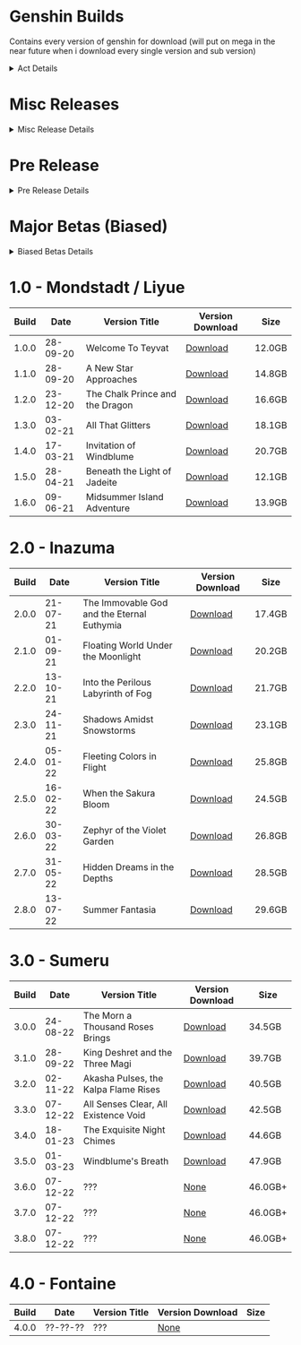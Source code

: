 # Genshin Builds

Contains every version of genshin for download (will put on mega in the near future when i download every single version and sub version)

<details>
  <summary>Act Details</summary>
  
    This was mainly added to test summaries

    Act Prologue - The Outlander Who Caught the Wind (Mondstadt)

    Act One - Farewell, Archaic Lord (Liyue)   

    Act Two - Omnipresence Over Mortals (Inazuma) 

    Act Three - Truth Amongst the Pages of Purana (Sumeru)   

    Act Four - Masquerade of the Guilty (Fontaine)    

    Act Five - Incandescent Ode of Resurrection (Natlan) 

    Act Six - Everwinter Without Mercy (Snezhnaya)

    Act ? - The Dream Yet to Be Dreamed (Khaenri'ah)

</details>

# Misc Releases
<details>
  <summary>Misc Release Details</summary>

| Build                  	 | Date          	 |		    Version Title             |		    Version Download             |		    Size             |
| ------------------------------ | --------------------- | ------------------------------ | ------------------------------ | ------------------------------ |
| ?.?.?        	 |  ??-??-??	   	 |		Desitncy|		[Download](https://autopatchhk.yuanshen.com/client_app/destincy.zip)|		218MB|
| 1.2.1565149        	 |  ??-??-??	   	 |		1.2-1565149_1.2_rel-1594157_test|		[Download](https://autopatchcn.yuanshen.com/client_app/pc_release/1.2-1565149_1.2_rel-1594157_test.zip)|		16.1GB|

</details>

# Pre Release
<details>
  <summary>Pre Release Details</summary>

| Build                  	 | Date          	 |		    Version Title             |		    Version Download             |		    Size             |
| ------------------------------ | --------------------- | ------------------------------ | ------------------------------ | ------------------------------ |
| 0.0.1        	 |  21-06-19	   	 |		Closed Beta 1|		~~Download~~ i will upload eventually|		3.5GB|
| 0.7.0        	 |  ??-??-20	   	 |		Closed Beta 2|		[Download](https://autopatchhk.yuanshen.com/client_app/pc_plus19/Genshin_0.7.0.zip)|		7.6GB|
| 0.7.1        	 |  18-03-20	   	 |		Closed Beta 2|		[Download](https://autopatchhk.yuanshen.com/client_app/pc_plus19/Genshin_0.7.1.zip)|		7.8GB|
| 0.9.0        	 |  ??-??-20	   	 |		Closed Beta 3|		[Download](https://autopatchcn.yuanshen.com/client_app/pc_release/YuanShen_0.9.0.zip)|		8.4GB|
| 0.9.1        	 |  ??-??-20	   	 |		Closed Beta 3|		[Download](https://autopatchcn.yuanshen.com/client_app/pc_release/YuanShen_0.9.1.zip)|		8.5GB|
| 0.9.2        	 |  ??-??-20	   	 |		Closed Beta 3|		[Download](https://autopatchcn.yuanshen.com/client_app/pc_release/YuanShen_0.9.2.zip)|		8.5GB|
| 0.9.3        	 |  ??-??-20	   	 |		Closed Beta 3|		[Download](https://autopatchcn.yuanshen.com/client_app/pc_release/YuanShen_0.9.3.zip)|		8.5GB|


</details>

# Major Betas (Biased)
<details>
  <summary>Biased Betas Details</summary>

| Build                  	 | Date          	 |		    Version Title             |		    Version Download             |		    Size             |
| ------------------------------ | --------------------- | ------------------------------ | ------------------------------ | ------------------------------ |
| 2.8.50        	 |  ??-??-25	   	 |		3.0 Beta|		[Download](https://autopatchcn.yuanshen.com/client_app/download/beta_pc/20220708103922_J7gB70oC8LbfoVse/YuanShen_2.8.50_beta.zip)|		33.6GB|

</details>

# 1.0 - Mondstadt / Liyue
| Build                  	 | Date          	 |		    Version Title             |		    Version Download             |		    Size             |
| ------------------------------ | --------------------- | ------------------------------ | ------------------------------ | ------------------------------ |
| 1.0.0        	 |  28-09-20 	   	 |		Welcome To Teyvat|		[Download](https://autopatchhk.yuanshen.com/client_app/pc_mihoyo/20200928_a9f631857c460585/GenshinImpact_1.0.0.zip)|		12.0GB|
| 1.1.0        	 |  28-09-20	   	 |		A New Star Approaches|		[Download](https://autopatchhk.yuanshen.com/client_app/pc_mihoyo/20201111_8e266b33e565ddf8/GenshinImpact_1.1.0.zip)|		14.8GB|
| 1.2.0        	 |  23-12-20	   	 |		The Chalk Prince and the Dragon|		[Download](https://autopatchhk.yuanshen.com/client_app/pc_mihoyo/20201223_267c0ad2673e87a2/GenshinImpact_1.2.0.zip)|		16.6GB|
| 1.3.0        	 |  03-02-21	   	 |		All That Glitters|		[Download](https://autopatchhk.yuanshen.com/client_app/pc_mihoyo/20210203_f97a39582b45649f/GenshinImpact_1.3.0.zip)|		18.1GB|
| 1.4.0        	 |  17-03-21	   	 |		Invitation of Windblume|		[Download](https://autopatchhk.yuanshen.com/client_app/pc_mihoyo/20210317_67c8f1002bb26672/GenshinImpact_1.4.0.zip)|		20.7GB|
| 1.5.0        	 |  28-04-21	   	 |		Beneath the Light of Jadeite|		[Download](https://autopatchhk.yuanshen.com/client_app/pc_mihoyo/20210428_de80a243f7474c39/GenshinImpact_1.5.0.zip)|		12.1GB|
| 1.6.0        	 |  09-06-21	   	 |		Midsummer Island Adventure|		[Download](https://autopatchhk.yuanshen.com/client_app/pc_mihoyo/20210609_15f555799e5d6233/GenshinImpact_1.6.0.zip)|		13.9GB|

# 2.0 - Inazuma
| Build                  	 | Date          	 |		    Version Title             |		    Version Download             |		    Size             |
| ------------------------------ | --------------------- | ------------------------------ | ------------------------------ | ------------------------------ |
| 2.0.0        	 |  21-07-21	   	 |		The Immovable God and the Eternal Euthymia|		[Download](https://autopatchhk.yuanshen.com/client_app/pc_mihoyo/20210721_3a3ca8dfe8b26ea2/GenshinImpact_2.0.0.zip)|		17.4GB|
| 2.1.0        	 |  01-09-21	   	 |		Floating World Under the Moonlight|		[Download](https://autopatchhk.yuanshen.com/client_app/pc_mihoyo/20210901_db535e31166295ac/GenshinImpact_2.1.0.zip)|		20.2GB|
| 2.2.0        	 |  13-10-21	   	 |		Into the Perilous Labyrinth of Fog|		[Download](https://autopatchhk.yuanshen.com/client_app/pc_mihoyo/20211013_407d783aa6b98191/GenshinImpact_2.2.0.zip)|		21.7GB|
| 2.3.0        	 |  24-11-21	   	 |		Shadows Amidst Snowstorms|		[Download](https://autopatchhk.yuanshen.com/client_app/download/pc_zip/20211117173404_G0gLRnxvOd4PvSu9/GenshinImpact_2.3.0.zip)|		23.1GB|
| 2.4.0        	 |  05-01-22	   	 |		Fleeting Colors in Flight|		[Download](https://autopatchhk.yuanshen.com/client_app/download/pc_zip/20211225051318_JHACtHpvJ2yRaZH0/GenshinImpact_2.4.0.zip)|		25.8GB|
| 2.5.0        	 |  16-02-22	   	 |		When the Sakura Bloom|		[Download](https://autopatchhk.yuanshen.com/client_app/download/pc_zip/20220125104720_x2gRaOdngikczohR/GenshinImpact_2.5.0.zip)|		24.5GB|
| 2.6.0        	 |  30-03-22	   	 |		Zephyr of the Violet Garden|		[Download](https://autopatchhk.yuanshen.com/client_app/download/pc_zip/20220318211020_aWEQCaw5ZERt54rm/GenshinImpact_2.6.0.zip)|		26.8GB|
| 2.7.0        	 |  31-05-22	   	 |		Hidden Dreams in the Depths|		[Download](https://autopatchhk.yuanshen.com/client_app/download/pc_zip/20220429112415_dDweiEHDnBI6cKmM/GenshinImpact_2.7.0.zip)|		28.5GB|
| 2.8.0        	 |  13-07-22	   	 |		Summer Fantasia|		[Download](https://autopatchhk.yuanshen.com/client_app/download/pc_zip/20220625012443_r2qBGYstD0u3Q9xK/GenshinImpact_2.8.0.zip)|		29.6GB|

# 3.0 - Sumeru
| Build                  	 | Date          	 |		    Version Title             |		    Version Download             |		    Size             |
| ------------------------------ | --------------------- | ------------------------------ | ------------------------------ | ------------------------------ |
| 3.0.0        	 |  24-08-22	   	 |		The Morn a Thousand Roses Brings|		[Download](https://autopatchhk.yuanshen.com/client_app/download/pc_zip/20220815143807_dyIghvy1b5fjfzHU/GenshinImpact_3.0.0.zip)|		34.5GB|
| 3.1.0        	 |  28-09-22	   	 |		King Deshret and the Three Magi|		[Download](https://autopatchhk.yuanshen.com/client_app/download/pc_zip/20220917165430_NyMmj1Ta9KlZKgCZ/GenshinImpact_3.1.0.zip)|		39.7GB|
| 3.2.0        	 |  02-11-22	   	 |		Akasha Pulses, the Kalpa Flame Rises|		[Download](https://autopatchhk.yuanshen.com/client_app/download/pc_zip/20221024103618_h2e3o3zijYKEqHnQ/GenshinImpact_3.2.0.zip)|		40.5GB|
| 3.3.0        	 |  07-12-22	   	 |		All Senses Clear, All Existence Void|		[Download](https://autopatchhk.yuanshen.com/client_app/download/pc_zip/20221128113321_cOH1qEM6iRagjJC6/GenshinImpact_3.3.0.zip)|		42.5GB|
| 3.4.0        	 |  18-01-23	   	 |		The Exquisite Night Chimes|		[Download](https://autopatchhk.yuanshen.com/client_app/download/pc_zip/20230109135018_10QhExKHwAoa4ecr/GenshinImpact_3.4.0.zip)|		44.6GB|
| 3.5.0        	 |  01-03-23	   	 |		Windblume's Breath|		[Download](https://autopatchhk.yuanshen.com/client_app/download/pc_zip/20230220120928_iIYV9krGiWL06eeB/GenshinImpact_3.5.0.zip)|		47.9GB|
| 3.6.0        	 |  07-12-22	   	 |		???|		[None]()|		46.0GB+|
| 3.7.0        	 |  07-12-22	   	 |		???|		[None]()|		46.0GB+|
| 3.8.0        	 |  07-12-22	   	 |		???|		[None]()|		46.0GB+|

# 4.0 - Fontaine
| Build                  	 | Date          	 |		    Version Title             |		    Version Download             |		    Size             |
| ------------------------------ | --------------------- | ------------------------------ | ------------------------------ | ------------------------------ |
| 4.0.0        	 |  ??-??-??	   	 |		???|		[None]()
